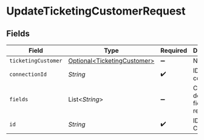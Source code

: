 # UpdateTicketingCustomerRequest


## Fields

| Field                                                                    | Type                                                                     | Required                                                                 | Description                                                              |
| ------------------------------------------------------------------------ | ------------------------------------------------------------------------ | ------------------------------------------------------------------------ | ------------------------------------------------------------------------ |
| `ticketingCustomer`                                                      | [Optional\<TicketingCustomer>](../../models/shared/TicketingCustomer.md) | :heavy_minus_sign:                                                       | N/A                                                                      |
| `connectionId`                                                           | *String*                                                                 | :heavy_check_mark:                                                       | ID of the connection                                                     |
| `fields`                                                                 | List\<*String*>                                                          | :heavy_minus_sign:                                                       | Comma-delimited fields to return                                         |
| `id`                                                                     | *String*                                                                 | :heavy_check_mark:                                                       | ID of the Customer                                                       |